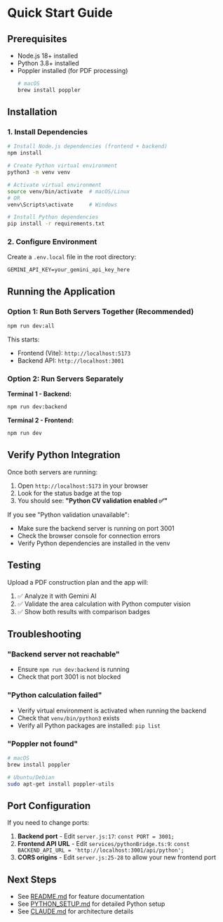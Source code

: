 # Quick Start Guide

## Prerequisites

- Node.js 18+ installed
- Python 3.8+ installed
- Poppler installed (for PDF processing)
  ```bash
  # macOS
  brew install poppler
  ```

## Installation

### 1. Install Dependencies

```bash
# Install Node.js dependencies (frontend + backend)
npm install

# Create Python virtual environment
python3 -m venv venv

# Activate virtual environment
source venv/bin/activate  # macOS/Linux
# OR
venv\Scripts\activate     # Windows

# Install Python dependencies
pip install -r requirements.txt
```

### 2. Configure Environment

Create a `.env.local` file in the root directory:

```env
GEMINI_API_KEY=your_gemini_api_key_here
```

## Running the Application

### Option 1: Run Both Servers Together (Recommended)

```bash
npm run dev:all
```

This starts:
- Frontend (Vite): `http://localhost:5173`
- Backend API: `http://localhost:3001`

### Option 2: Run Servers Separately

**Terminal 1 - Backend:**
```bash
npm run dev:backend
```

**Terminal 2 - Frontend:**
```bash
npm run dev
```

## Verify Python Integration

Once both servers are running:

1. Open `http://localhost:5173` in your browser
2. Look for the status badge at the top
3. You should see: **"Python CV validation enabled ✅"**

If you see "Python validation unavailable":
- Make sure the backend server is running on port 3001
- Check the browser console for connection errors
- Verify Python dependencies are installed in the venv

## Testing

Upload a PDF construction plan and the app will:
1. ✅ Analyze it with Gemini AI
2. ✅ Validate the area calculation with Python computer vision
3. ✅ Show both results with comparison badges

## Troubleshooting

### "Backend server not reachable"
- Ensure `npm run dev:backend` is running
- Check that port 3001 is not blocked

### "Python calculation failed"
- Verify virtual environment is activated when running the backend
- Check that `venv/bin/python3` exists
- Verify all Python packages are installed: `pip list`

### "Poppler not found"
```bash
# macOS
brew install poppler

# Ubuntu/Debian
sudo apt-get install poppler-utils
```

## Port Configuration

If you need to change ports:

1. **Backend port** - Edit `server.js:17`: `const PORT = 3001;`
2. **Frontend API URL** - Edit `services/pythonBridge.ts:9`: `const BACKEND_API_URL = 'http://localhost:3001/api/python';`
3. **CORS origins** - Edit `server.js:25-28` to allow your new frontend port

## Next Steps

- See [README.md](README.md) for feature documentation
- See [PYTHON_SETUP.md](PYTHON_SETUP.md) for detailed Python setup
- See [CLAUDE.md](CLAUDE.md) for architecture details
